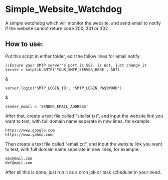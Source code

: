 # Simple_Website_Watchdog
A simple watchdog which will monitor the website, and send email to notify if the website cannot return code 200, 301 or 302

## How to use:
Put this script in either folder, edit the follow lines for email notify:
```
//Ensure your SMTP server's port is 587, is not, just change it
server = smtplib.SMTP('YOUR_SMTP_SERVER_HERE', 587)
```
&
```
server.login('SMTP_LOGIN_ID', 'SMTP_LOGIN_PASSWORD')
```
&
```
sender_email = 'SENDER_EMAIL_ADDRESS'
```

After that, create a text file called "sitelist.txt", and input the website link you want to test, with full domain name seperate in new lines, for example:
```
https://www.google.com
https://www.yahoo.com
```

Then create a text file called "email.txt", and input the website link you want to test, with full domain name seperate in new lines, for example:
```
abc@mail.com
def@mail.com
```

After all this is done, just run it as a cron job or task scheduler in your need.
